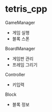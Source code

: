 # tetris_cpp

GameManager
 - 게임 실행
 - 블록 스폰
 
BoardManager
 - 게임판 관리
 - 프레임 그리기

Controller
 - 키입력

Block
 - 블록 정보